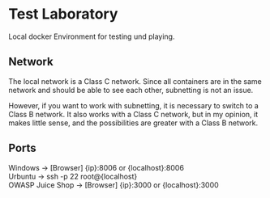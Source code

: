 # Test Laboratory
Local docker Environment for testing und playing.

## 

## Network
The local network is a Class C network. Since all containers are in the same network and should be able to see each other, subnetting is not an issue.

However, if you want to work with subnetting, it is necessary to switch to a Class B network. It also works with a Class C network, but in my opinion, it makes little sense, and the possibilities are greater with a Class B network.

## Ports
Windows             -> [Browser] {ip}:8006 or {localhost}:8006<br>
Urbuntu             -> ssh -p 22 root@{localhost}<br>
OWASP Juice Shop    -> [Browser] {ip}:3000 or {localhost}:3000<br>
